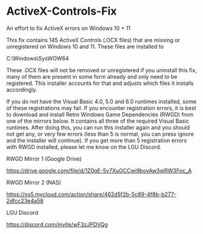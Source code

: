 # ActiveX-Controls-Fix
An effort to fix ActiveX errors on Windows 10 + 11

This fix contains 145 ActiveX Controls (.OCX files) that are missing or unregistered on Windows 10 and 11. These files are installed to 

C:\Windows\SysWOW64

These .OCX files will not be removed or unregistered if you uninstall this fix, many of them are present in some form already and only need to be registered. This installer accounts for that and adjusts which files it installs accordingly.

If you do not have the Visual Basic 4.0, 5.0 and 6.0 runtimes installed, some of these registrations may fail. If you encounter registration errors, it is best to download and install Retro Windows Game Dependencies (RWGD) from one of the mirrors below. It contains all three of the required Visual Basic runtimes. After doing this, you can run this installer again and you should not get any, or very few errors (less than 5 is normal, you can press ignore and the installer will continue). If you get more than 5 registration errors with RWGD installed, please let me know on the LGU Discord.

RWGD Mirror 1 (Google Drive)

https://drive.google.com/file/d/1Z0qE-5v7XuOCCwi9boyAw3qiRW3Foc_A

RWGD Mirror 2 (NAS)

https://os5.mycloud.com/action/share/462d5f2b-5c89-4f8b-b277-2dfcc23e4a58

LGU Discord

https://discord.com/invite/wF3zJPDVQg
